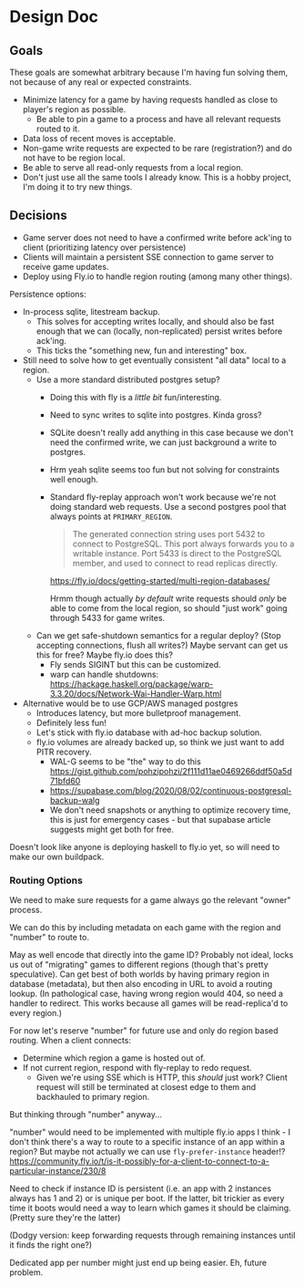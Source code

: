 # Design Doc

## Goals

These goals are somewhat arbitrary because I'm having fun solving them, not
because of any real or expected constraints.

* Minimize latency for a game by having requests handled as close to player's
  region as possible.
  * Be able to pin a game to a process and have all relevant requests routed to
    it.
* Data loss of recent moves is acceptable.
* Non-game write requests are expected to be rare (registration?) and do not
  have to be region local.
* Be able to serve all read-only requests from a local region.
* Don't just use all the same tools I already know. This is a hobby project,
  I'm doing it to try new things.

## Decisions

* Game server does not need to have a confirmed write before ack'ing to client
  (prioritizing latency over persistence)
* Clients will maintain a persistent SSE connection to game server to receive
  game updates.
* Deploy using Fly.io to handle region routing (among many other things).


Persistence options:

* In-process sqlite, litestream backup.
  * This solves for accepting writes locally, and should also be fast enough
    that we can (locally, non-replicated) persist writes before ack'ing.
  * This ticks the "something new, fun and interesting" box.
* Still need to solve how to get eventually consistent "all data" local to a
  region.
  * Use a more standard distributed postgres setup?
    * Doing this with fly is a _little bit_ fun/interesting.
    * Need to sync writes to sqlite into postgres. Kinda gross?
    * SQLite doesn't really add anything in this case because we don't need the
      confirmed write, we can just background a write to postgres.
    * Hrm yeah sqlite seems too fun but not solving for constraints well enough.
    * Standard fly-replay approach won't work because we're not doing standard
      web requests. Use a second postgres pool that always points at
      `PRIMARY_REGION`.

      > The generated connection string uses port 5432 to connect to
      > PostgreSQL. This port always forwards you to a writable instance. Port
      > 5433 is direct to the PostgreSQL member, and used to connect to read
      > replicas directly.

      https://fly.io/docs/getting-started/multi-region-databases/


      Hrmm though actually _by default_ write requests should _only_ be able to
      come from the local region, so should "just work" going through 5433 for
      game writes.
  * Can we get safe-shutdown semantics for a regular deploy? (Stop accepting connections, flush all writes?) Maybe servant can get us this for free? Maybe fly.io does this?
    * Fly sends SIGINT but this can be customized.
    * warp can handle shutdowns: https://hackage.haskell.org/package/warp-3.3.20/docs/Network-Wai-Handler-Warp.html
* Alternative would be to use GCP/AWS managed postgres
  * Introduces latency, but more bulletproof management.
  * Definitely less fun!
  * Let's stick with fly.io database with ad-hoc backup solution.
  * fly.io volumes are already backed up, so think we just want to add PITR recovery.
    * WAL-G seems to be "the" way to do this https://gist.github.com/pohzipohzi/2f111d11ae0469266ddf50a5d71bfd60
    * https://supabase.com/blog/2020/08/02/continuous-postgresql-backup-walg
    * We don't need snapshots or anything to optimize recovery time, this is
      just for emergency cases - but that supabase article suggests might get
      both for free.

Doesn't look like anyone is deploying haskell to fly.io yet, so will need to
make our own buildpack.


### Routing Options

We need to make sure requests for a game always go the relevant "owner" process.

We can do this by including metadata on each game with the region and "number" to route to.

May as well encode that directly into the game ID? Probably not ideal, locks us
out of "migrating" games to different regions (though that's pretty
speculative). Can get best of both worlds by having primary region in database
(metadata), but then also encoding in URL to avoid a routing lookup. (In
pathological case, having wrong region would 404, so need a handler to
redirect. This works because all games will be read-replica'd to every region.)

For now let's reserve "number" for future use and only do region based routing. When a client connects:
* Determine which region a game is hosted out of.
* If not current region, respond with fly-replay to redo request.
  * Given we're using SSE which is HTTP, this _should_ just work? Client
    request will still be terminated at closest edge to them and backhauled to
    primary region.


But thinking through "number" anyway...

"number" would need to be implemented with multiple fly.io apps I think - I
don't think there's a way to route to a specific instance of an app within a
region? But maybe not actually we can use `fly-prefer-instance` header!?
  https://community.fly.io/t/is-it-possibly-for-a-client-to-connect-to-a-particular-instance/230/8

Need to check if instance ID is persistent (i.e. an app with 2 instances always
has 1 and 2) or is unique per boot. If the latter, bit trickier as every time
it boots would need a way to learn which games it should be claiming. (Pretty sure they're the latter)

  (Dodgy version: keep forwarding requests through remaining instances until it finds the right one?)

Dedicated app per number might just end up being easier. Eh, future problem.
